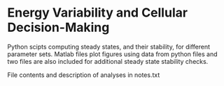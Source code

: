 # Energy Variability and Cellular Decision-Making

Python scipts computing steady states, and their stability, for different parameter sets. Matlab files plot figures using data from python files and two files are also included for additional steady state stability checks. 

File contents and description of analyses in notes.txt
